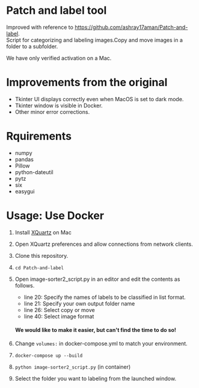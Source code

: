 # Patch and label tool
Improved with reference to https://github.com/ashray17aman/Patch-and-label.  
Script for categorizing and labeling images.Copy and move images in a folder to a subfolder.  

We have only verified activation on a Mac.

# Improvements from the original
- Tkinter UI displays correctly even when MacOS is set to dark mode.
- Tkinter window is visible in Docker.
- Other minor error corrections.

# Rquirements
- numpy
- pandas
- Pillow
- python-dateutil
- pytz
- six
- easygui

# Usage: Use Docker
1. Install [XQuartz](https://www.xquartz.org) on Mac
2. Open XQuartz preferences and allow connections from network clients.
3. Clone this repository.
4. `cd Patch-and-label`
5. Open image-sorter2_script.py in an editor and edit the contents as follows.
     - line 20: Specify the names of labels to be classified in list format.
     - line 21: Specify your own output folder name
     - line 26: Select copy or move
     - line 40: Select image format
     
     #### We would like to make it easier, but can't find the time to do so!
6. Change `volumes:` in docker-compose.yml to match your environment.
7. `docker-compose up --build`
8. `python image-sorter2_script.py` (in container)
9. Select the folder you want to labeling from the launched window.

